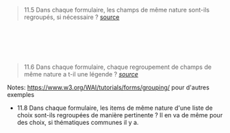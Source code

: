 <!-- .slide: class="quote-slide" -->

> 11.5 Dans chaque formulaire, les champs de même nature sont-ils regroupés, si nécessaire ?
> [source](https://accessibilite.numerique.gouv.fr/methode/criteres-et-tests/#11.5)

<blockquote style="margin-top: 100px">
  11.6 Dans chaque formulaire, chaque regroupement de champs de même nature a t-il une légende ?
  <cite>
    <a href="https://accessibilite.numerique.gouv.fr/methode/criteres-et-tests/#11.6">source</a>
  </cite>
</blockquote>

Notes:
https://www.w3.org/WAI/tutorials/forms/grouping/ pour d'autres exemples
* 11.8 Dans chaque formulaire, les items de même nature d'une liste de choix sont-ils regroupées de manière pertinente ?
Il en va de même pour des choix, si thématiques communes il y a.
